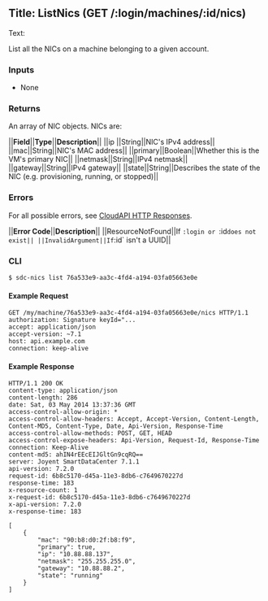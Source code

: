 Title: ListNics (GET /:login/machines/:id/nics)
---
Text: 

List all the NICs on a machine belonging to a given account.

### Inputs

* None

### Returns

An array of NIC objects. NICs are:

||**Field**||**Type**||**Description**||
||ip ||String||NIC's IPv4 address||
||mac||String||NIC's MAC address||
||primary||Boolean||Whether this is the VM's primary NIC||
||netmask||String||IPv4 netmask||
||gateway||String||IPv4 gateway||
||state||String||Describes the state of the NIC (e.g. provisioning, running, or stopped)||

### Errors

For all possible errors, see [CloudAPI HTTP Responses](#cloudapi-http-responses).

||**Error Code**||**Description**||
||ResourceNotFound||If `:login or `:id` does not exist||
||InvalidArgument||If `:id` isn't a UUID||

### CLI

    $ sdc-nics list 76a533e9-aa3c-4fd4-a194-03fa05663e0e

#### Example Request

    GET /my/machine/76a533e9-aa3c-4fd4-a194-03fa05663e0e/nics HTTP/1.1
    authorization: Signature keyId="...
    accept: application/json
    accept-version: ~7.1
    host: api.example.com
    connection: keep-alive

#### Example Response

    HTTP/1.1 200 OK
    content-type: application/json
    content-length: 286
    date: Sat, 03 May 2014 13:37:36 GMT
    access-control-allow-origin: *
    access-control-allow-headers: Accept, Accept-Version, Content-Length, Content-MD5, Content-Type, Date, Api-Version, Response-Time
    access-control-allow-methods: POST, GET, HEAD
    access-control-expose-headers: Api-Version, Request-Id, Response-Time
    connection: Keep-Alive
    content-md5: ahIN4rEEcEIJGltGn9cqRQ==
    server: Joyent SmartDataCenter 7.1.1
    api-version: 7.2.0
    request-id: 6b8c5170-d45a-11e3-8db6-c7649670227d
    response-time: 183
    x-resource-count: 1
    x-request-id: 6b8c5170-d45a-11e3-8db6-c7649670227d
    x-api-version: 7.2.0
    x-response-time: 183

    [
        {
            "mac": "90:b8:d0:2f:b8:f9",
            "primary": true,
            "ip": "10.88.88.137",
            "netmask": "255.255.255.0",
            "gateway": "10.88.88.2",
            "state": "running"
        }
    ]



